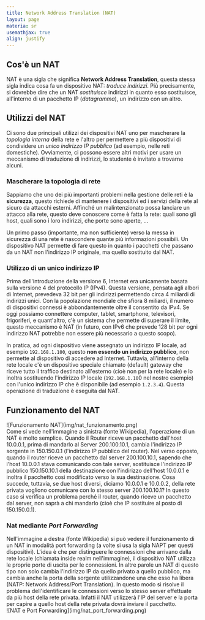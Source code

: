 ```yaml
---
title: Network Address Translation (NAT)
layout: page
materia: sr
usemathjax: true
align: justify
---
```


## Cos'è un NAT
NAT è una sigla che significa <strong class="text-alert">Network Address Translation</strong>, questa stessa sigla indica cosa fa un dispositivo NAT: *traduce indirizzi*. Più precisamente, si dovrebbe dire che un NAT *sostituisce* indirizzi in quanto esso sostituisce, all'interno di un  pacchetto IP (*datagramma*), un indirizzo con un altro.


## Utilizzi del NAT
Ci sono due principali utilizzi dei dispositivi NAT uno per mascherare la *topologia interna* della rete e l'altro per permettere a più dispositivi di condividere un *unico indirizzo IP pubblico* (ad esempio, nelle reti domestiche). Ovviamente, ci possono essere altri motivi per usare un meccanismo di traduzione di indirizzi, lo studente è invitato a trovarne alcuni.

### Mascherare la topologia di rete
Sappiamo che uno dei più importanti problemi nella gestione delle reti è la **sicurezza**, questo richiede di mantenere i dispositivi ed i servizi della rete al sicuro da attacchi esterni. Affinché un malintenzionato possa lanciare un attacco alla rete, questo deve conoscere come è fatta la rete: quali sono gli host, quali sono i loro indirizzi, che porte sono aperte, ... 

Un primo passo (importante, ma non sufficiente) verso la messa in sicurezza di una rete è nascondere quante più informazioni possibili. Un dispositivo NAT permette di fare questo in quanto i pacchetti che passano da un NAT non l'indirizzo IP originale, ma quello sostituito dal NAT.

### Utilizzo di un unico indirizzo IP
Prima dell'introduzione della versione 6, Internet era unicamente basata sulla versione 4 del protocollo IP (IPv4). Questa versione, pensata agli albori di Internet, prevedeva 32 bit per gli indirizzi permettendo circa 4 miliardi di indirizzi unici. Con la popolazione mondiale che sfiora 8 miliardi, il numero di dispositivi connessi è abbondantemente oltre il consentito da IPv4. Se oggi possiamo connettere computer, tablet, smartphone, televisori, frigoriferi, e quant'altro, c'è un sistema che permette di superare il limite, questo meccanismo è NAT (in futuro, con IPv6 che prevede 128 bit per ogni indirizzo NAT potrebbe non essere più necessario a questo scopo).

In pratica, ad ogni dispositivo viene assegnato un indirizzo IP locale, ad esempio ``192.168.1.100``, questo **non essendo un indirizzo pubblico**, non permette al dispositivo di accedere ad Internet. Tuttavia, all'interno della rete locale c'è un dispositivo speciale chiamato (default) gateway che riceve tutto il traffico destinato all'esterno (cioè non per la rete locale) e lo inoltra sostituendo l'indirizzo IP locale (``192.168.1.10``0 nel nostro esempio) con l'unico indirizzo IP che è disponibile (ad esempio ``1.2.3.4``). Questa operazione di traduzione è eseguita dal NAT. 

## Funzionamento del NAT

<div class="row">
<div class="col-6" markdown="1">
![Funzionamento NAT](img/nat_funzionamento.png)
</div>
<div class="col-6" markdown="1">
Come si vede nell'immagine a sinistra (fonte Wikipedia), l'operazione di un NAT è molto semplice. Quando il Router riceve un pacchetto dall'host 10.0.0.1, prima di mandarlo al Server 200.100.10.1, cambia l'indirizzo IP sorgente in 150.150.0.1 (l'indirizzo IP pubblico del router). 
Nel verso opposto, quando il router riceve un pacchetto dal server 200.100.10.1, sapendo che l'host 10.0.0.1 stava comunicando con tale server, sostituisce l'indirizzo IP pubblico 150.150.10.1 della destinazione con l'indirizzo dell'host 10.0.0.1 e inoltra il pacchetto così modificato verso la sua destinazione.
Cosa succede, tuttavia, se due host diversi, diciamo 10.0.0.1 e 10.0.0.2, della rete privata vogliono comunicare con lo stesso server 200.100.10.1? In questo caso si verifica un problema perché il router, quando riceve un pacchetto dal server, non saprà a chi mandarlo (cioè che IP sostituire al posto di 150.150.0.1).
</div>
</div>

### Nat mediante *Port Forwarding*


<div class="row">
<div class="col-6" markdown="1">
Nell'immagine a destra (fonte Wikipedia) si può vedere il funzionamento di un NAT in modalità port forwarding (a volte si usa la sigla NAPT per questi dispositivi). L'idea è che per distinguere le connessioni che arrivano dalla rete locale (chiamata inside realm nell'immagine), il dispositivo NAT utilizza le proprie porte di uscita per le connessioni. In altre parole un NAT di questo tipo non solo cambia l'indirizzo IP da quello privato a quello pubblico, ma cambia anche la porta della sorgente utilizzandone una che esso ha libera (NATP: Network Address/Port Translation). In questo modo si risolve il problema dell'identificare le connessioni verso lo stesso server effettuate da più host della rete privata. Infatti il NAT utilizzerà l'IP del server e la porta per capire a quello host della rete privata dovrà inviare il pacchetto.

</div>
<div class="col-6" markdown="1">
![NAT e Port Forwarding](img/nat_port_forwarding.png)
</div>
</div>
